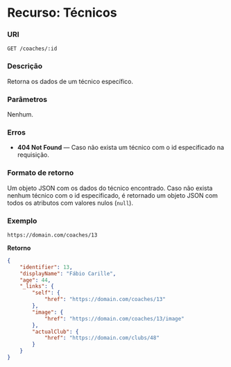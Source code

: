 
# Recurso: Técnicos

### URI 
    GET /coaches/:id

### Descrição
Retorna os dados de um técnico específico.

### Parâmetros
Nenhum.

### Erros
- **404 Not Found** — Caso não exista um técnico com o id especificado na requisição.

### Formato de retorno
Um objeto JSON com os dados do técnico encontrado. Caso não exista nenhum técnico com o id especificado, 
é retornado um objeto JSON com todos os atributos com valores nulos (```null```).

### Exemplo

    https://domain.com/coaches/13

**Retorno**
``` json
{
    "identifier": 13,
    "displayName": "Fábio Carille",
    "age": 44,
    "_links": {
        "self": {
            "href": "https://domain.com/coaches/13"
        },
        "image": {
            "href": "https://domain.com/coaches/13/image"
        },
        "actualClub": {
            "href": "https://domain.com/clubs/48"
        }
    }
}
```

